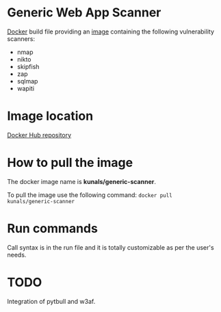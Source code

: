 # Generic Web App Scanner

[Docker](http://docs.docker.com) build file providing an [image](http://docs.docker.com/introduction/understanding-docker/#how-does-a-docker-image-work) containing the following vulnerability scanners:
 - nmap
 - nikto
 - skipfish
 - zap
 - sqlmap
 - wapiti


# Image location

[Docker Hub repository](https://hub.docker.com/r/kunals/generic-scanner/)

# How to pull the image

The docker image name is **kunals/generic-scanner**.

To pull the image use the following command: <code>docker pull kunals/generic-scanner</code>

# Run commands

Call syntax is in the run file and it is totally customizable as per the user's needs.

# TODO

Integration of pytbull and w3af.
